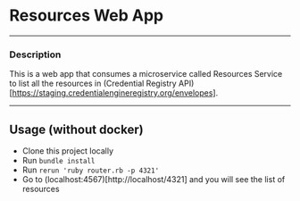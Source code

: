 # Resources Web App

---

### Description
This is a web app that consumes a microservice called Resources Service to list all the resources in (Credential Registry API)[https://staging.credentialengineregistry.org/envelopes].

---

## Usage (without docker)
- Clone this project locally
- Run `bundle install`
- Run `rerun 'ruby router.rb -p 4321'`
- Go to (localhost:4567)[http://localhost/4321] and you will see the list of resources